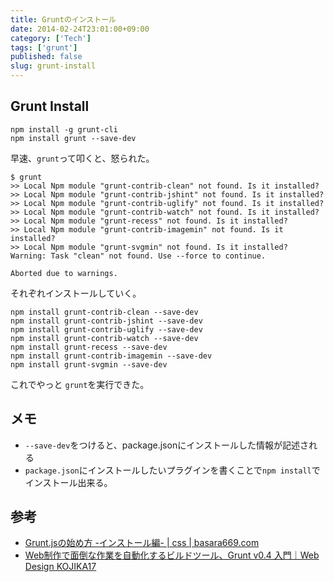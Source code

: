 ```yaml
---
title: Gruntのインストール
date: 2014-02-24T23:01:00+09:00
category: ['Tech']
tags: ['grunt']
published: false
slug: grunt-install
---
```


## Grunt Install

```
npm install -g grunt-cli
npm install grunt --save-dev
```

早速、`grunt`って叩くと、怒られた。

```
$ grunt
>> Local Npm module "grunt-contrib-clean" not found. Is it installed?
>> Local Npm module "grunt-contrib-jshint" not found. Is it installed?
>> Local Npm module "grunt-contrib-uglify" not found. Is it installed?
>> Local Npm module "grunt-contrib-watch" not found. Is it installed?
>> Local Npm module "grunt-recess" not found. Is it installed?
>> Local Npm module "grunt-contrib-imagemin" not found. Is it installed?
>> Local Npm module "grunt-svgmin" not found. Is it installed?
Warning: Task "clean" not found. Use --force to continue.

Aborted due to warnings.
```

それぞれインストールしていく。

```
npm install grunt-contrib-clean --save-dev
npm install grunt-contrib-jshint --save-dev
npm install grunt-contrib-uglify --save-dev
npm install grunt-contrib-watch --save-dev
npm install grunt-recess --save-dev
npm install grunt-contrib-imagemin --save-dev
npm install grunt-svgmin --save-dev
```

これでやっと `grunt`を実行できた。


## メモ

- `--save-dev`をつけると、package.jsonにインストールした情報が記述される
- `package.json`にインストールしたいプラグインを書くことで`npm install`でインストール出来る。


## 参考

- [Grunt.jsの始め方 -インストール編- | css | basara669.com](http://basara669.com/frontend/gruntjs_first_step2/)
- [Web制作で面倒な作業を自動化するビルドツール、Grunt v0.4 入門｜Web Design KOJIKA17](http://kojika17.com/2013/03/grunt.js-memo.html)
